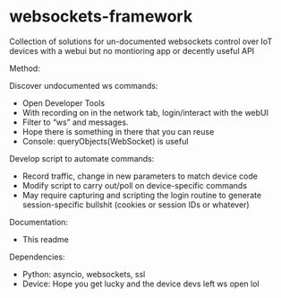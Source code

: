 # websockets-framework
Collection of solutions for un-documented websockets control over IoT devices with a webui but no montioring app or decently useful API


Method:

  Discover undocumented ws commands:
  - Open Developer Tools
  - With recording on in the network tab, login/interact with the webUI
  - Filter to “ws” and messages.
  - Hope there is something in there that you can reuse
  - Console: queryObjects(WebSocket) is useful
  
  Develop script to automate commands:
  - Record traffic, change in new parameters to match device code
  - Modify script to carry out/poll on device-specific commands
  - May require capturing and scripting the login routine to generate session-specific bullshit (cookies or session IDs or whatever)

Documentation:
- This readme

Dependencies:
- Python: asyncio, websockets, ssl
- Device: Hope you get lucky and the device devs left ws open lol

